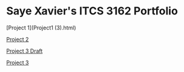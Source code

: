 # Saye Xavier's ITCS 3162 Portfolio


[Project 1](Project1 (3).html)

[Project 2](Project_2_1.html)

[Project 3 Draft](Project3.html)

[Project 3](Project3_3.html)
